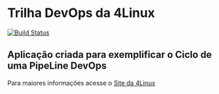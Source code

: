 # Trilha DevOps da 4Linux

<!-- Altere a Flag abaixo com sua URL do Travis -->
[![Build Status](https://travis-ci.org/projeto3/DevOpsLab-HelloWorld.svg?branch=master)](https://travis-ci.org/projeto3/DevOpsLab-HelloWorld)

## Aplicação criada para exemplificar o Ciclo de uma PipeLine DevOps


Para maiores informações acesse o [Site da 4Linux](https://www.4linux.com.br/cursos/devops)
